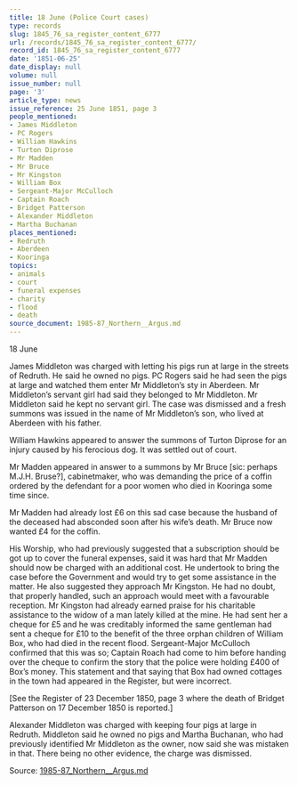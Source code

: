 ```yaml
---
title: 18 June (Police Court cases)
type: records
slug: 1845_76_sa_register_content_6777
url: /records/1845_76_sa_register_content_6777/
record_id: 1845_76_sa_register_content_6777
date: '1851-06-25'
date_display: null
volume: null
issue_number: null
page: '3'
article_type: news
issue_reference: 25 June 1851, page 3
people_mentioned:
- James Middleton
- PC Rogers
- William Hawkins
- Turton Diprose
- Mr Madden
- Mr Bruce
- Mr Kingston
- William Box
- Sergeant-Major McCulloch
- Captain Roach
- Bridget Patterson
- Alexander Middleton
- Martha Buchanan
places_mentioned:
- Redruth
- Aberdeen
- Kooringa
topics:
- animals
- court
- funeral expenses
- charity
- flood
- death
source_document: 1985-87_Northern__Argus.md
---
```


18 June

James Middleton was charged with letting his pigs run at large in the streets of Redruth.  He said he owned no pigs.  PC Rogers said he had seen the pigs at large and watched them enter Mr Middleton’s sty in Aberdeen.  Mr Middleton’s servant girl had said they belonged to Mr Middleton.  Mr Middleton said he kept no servant girl.  The case was dismissed and a fresh summons was issued in the name of Mr Middleton’s son, who lived at Aberdeen with his father.

William Hawkins appeared to answer the summons of Turton Diprose for an injury caused by his ferocious dog.  It was settled out of court.

Mr Madden appeared in answer to a summons by Mr Bruce [sic: perhaps M.J.H. Bruse?], cabinetmaker, who was demanding the price of a coffin ordered by the defendant for a poor women who died in Kooringa some time since.

Mr Madden had already lost £6 on this sad case because the husband of the deceased had absconded soon after his wife’s death.  Mr Bruce now wanted £4 for the coffin.

His Worship, who had previously suggested that a subscription should be got up to cover the funeral expenses, said it was hard that Mr Madden should now be charged with an additional cost.  He undertook to bring the case before the Government and would try to get some assistance in the matter.  He also suggested they approach Mr Kingston.  He had no doubt, that properly handled, such an approach would meet with a favourable reception.  Mr Kingston had already earned praise for his charitable assistance to the widow of a man lately killed at the mine.  He had sent her a cheque for £5 and he was creditably informed the same gentleman had sent a cheque for £10 to the benefit of the three orphan children of William Box, who had died in the recent flood.  Sergeant-Major McCulloch confirmed that this was so; Captain Roach had come to him before handing over the cheque to confirm the story that the police were holding £400 of Box’s money.  This statement and that saying that Box had owned cottages in the town had appeared in the Register, but were incorrect.

[See the Register of 23 December 1850, page 3 where the death of Bridget Patterson on 17 December 1850 is reported.]

Alexander Middleton was charged with keeping four pigs at large in Redruth.  Middleton said he owned no pigs and Martha Buchanan, who had previously identified Mr Middleton as the owner, now said she was mistaken in that.  There being no other evidence, the charge was dismissed.

Source: [1985-87_Northern__Argus.md](/downloads/markdown/1985-87_Northern__Argus.md)
